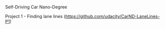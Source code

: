 Self-Driving Car Nano-Degree

Project 1 - Finding lane lines (https://github.com/udacity/CarND-LaneLines-P1)
